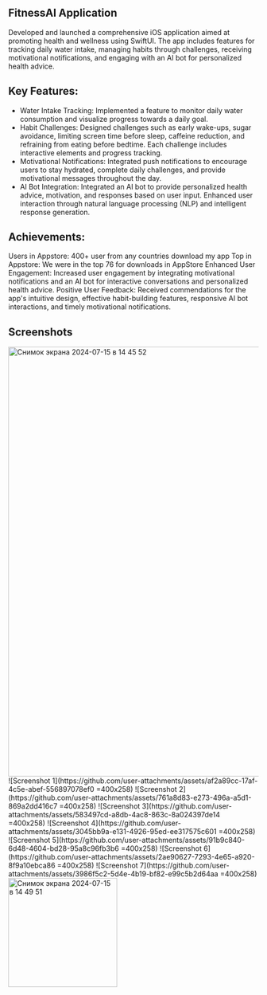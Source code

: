 ## FitnessAI Application
Developed and launched a comprehensive iOS application aimed at promoting health and wellness using SwiftUI. The app includes features for tracking daily water intake, managing habits through challenges, receiving motivational notifications, and engaging with an AI bot for personalized health advice.

## Key Features:
 - Water Intake Tracking: Implemented a feature to monitor daily water consumption and visualize progress towards a daily goal.
 - Habit Challenges: Designed challenges such as early wake-ups, sugar avoidance, limiting screen time before sleep, caffeine reduction, and refraining from eating before bedtime. Each challenge includes interactive elements and progress tracking.
 - Motivational Notifications: Integrated push notifications to encourage users to stay hydrated, complete daily challenges, and provide motivational messages throughout the day.
 - AI Bot Integration: Integrated an AI bot to provide personalized health advice, motivation, and responses based on user input. Enhanced user interaction through natural language processing (NLP) and intelligent response generation.

## Achievements: 
Users in Appstore: 400+ user from any countries download my app
Top in Appstore: We were in the top 76 for downloads in AppStore
Enhanced User Engagement: Increased user engagement by integrating motivational notifications and an AI bot for interactive conversations and personalized health advice.
Positive User Feedback: Received commendations for the app's intuitive design, effective habit-building features, responsive AI bot interactions, and timely motivational notifications.

## Screenshots

<img width="863" alt="Снимок экрана 2024-07-15 в 14 45 52" src="https://github.com/user-attachments/assets/30d2ec92-b3fb-4bc4-92db-936547794860">
![Screenshot 1](https://github.com/user-attachments/assets/af2a89cc-17af-4c5e-abef-556897078ef0 =400x258)
![Screenshot 2](https://github.com/user-attachments/assets/761a8d83-e273-496a-a5d1-869a2dd416c7 =400x258)
![Screenshot 3](https://github.com/user-attachments/assets/583497cd-a8db-4ac8-863c-8a024397de14 =400x258)
![Screenshot 4](https://github.com/user-attachments/assets/3045bb9a-e131-4926-95ed-ee317575c601 =400x258)
![Screenshot 5](https://github.com/user-attachments/assets/91b9c840-6d48-4604-bd28-95a8c96fb3b6 =400x258)
![Screenshot 6](https://github.com/user-attachments/assets/2ae90627-7293-4e65-a920-8f9a10ebca86 =400x258)
![Screenshot 7](https://github.com/user-attachments/assets/3986f5c2-5d4e-4b19-bf82-e99c5b2d64aa =400x258)
<img width="219" alt="Снимок экрана 2024-07-15 в 14 49 51" src="https://github.com/user-attachments/assets/3986f5c2-5d4e-4b19-bf82-e99c5b2d64aa">

